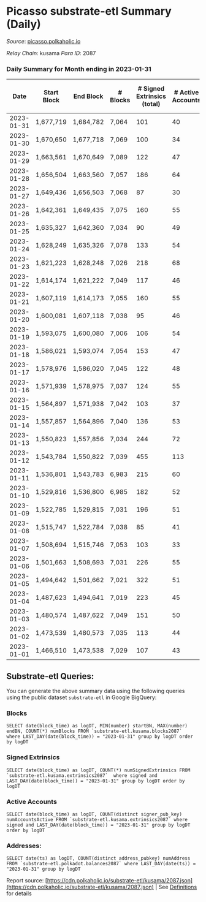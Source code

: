 # Picasso substrate-etl Summary (Daily)

_Source_: [picasso.polkaholic.io](https://picasso.polkaholic.io)

*Relay Chain*: kusama
*Para ID*: 2087



### Daily Summary for Month ending in 2023-01-31


| Date | Start Block | End Block | # Blocks | # Signed Extrinsics (total) | # Active Accounts | # Passive | # New | # Addresses with Balances | # Events | # Transfers | # XCM Transfers In | # XCM Transfers Out |
| ---- | ----------- | --------- | -------- | --------------------------- | ----------------- | --------- | ----- | ------------------------- | -------- | ----------- | ------------------ | ------------------- |
| 2023-01-31 | 1,677,719 | 1,684,782 | 7,064  | 101 | 40 |  |  | 2,438 | 16,283 | 1,416  | 11 ($21,707.49) | 12 ($13,947.85) |
| 2023-01-30 | 1,670,650 | 1,677,718 | 7,069  | 100 | 34 |  |  | 2,419 | 16,480 | 1,583  | 8 ($6,676.14) | 20 ($7,256.63) |
| 2023-01-29 | 1,663,561 | 1,670,649 | 7,089  | 122 | 47 |  |  | 2,412 | 16,458 | 1,413  | 4 ($226.74) | 21 ($34,753.73) |
| 2023-01-28 | 1,656,504 | 1,663,560 | 7,057  | 186 | 64 |  |  | 2,394 | 17,752 | 2,258  | 13 ($7,569.79) | 17 ($9,171.12) |
| 2023-01-27 | 1,649,436 | 1,656,503 | 7,068  | 87 | 30 |  |  | 2,363 | 16,121 | 1,354  | 12 ($3,601.66) | 13 ($1,386.85) |
| 2023-01-26 | 1,642,361 | 1,649,435 | 7,075  | 160 | 55 |  |  | 2,354 | 17,451 | 2,166  | 17 ($5,800.87) | 18 ($6,650.61) |
| 2023-01-25 | 1,635,327 | 1,642,360 | 7,034  | 90 | 49 |  |  | 2,344 | 15,985 | 1,269  | 10 ($3,972.55) | 8 ($3,123.40) |
| 2023-01-24 | 1,628,249 | 1,635,326 | 7,078  | 133 | 54 |  |  | 2,334 | 16,749 | 1,584  | 13 ($2,251.57) | 11 ($1,286.44) |
| 2023-01-23 | 1,621,223 | 1,628,248 | 7,026  | 218 | 68 |  |  | 2,308 | 18,053 | 2,475  | 12 ($4,395.68) | 33 ($23,492.62) |
| 2023-01-22 | 1,614,174 | 1,621,222 | 7,049  | 117 | 46 |  |  | 2,303 | 16,854 | 1,850  | 17 ($4,600.74) | 14 ($2,680.50) |
| 2023-01-21 | 1,607,119 | 1,614,173 | 7,055  | 160 | 55 |  |  | 2,290 | 17,094 | 1,863  | 15 ($9,986.15) | 13 ($4,862.53) |
| 2023-01-20 | 1,600,081 | 1,607,118 | 7,038  | 95 | 46 |  |  | 2,278 | 16,050 | 1,294  | 11 ($7,298.32) | 9 ($1,262.63) |
| 2023-01-19 | 1,593,075 | 1,600,080 | 7,006  | 106 | 54 |  |  | 2,268 | 16,414 | 1,631  | 14 ($7,023.73) | 11 ($3,108.32) |
| 2023-01-18 | 1,586,021 | 1,593,074 | 7,054  | 153 | 47 |  |  | 2,261 | 17,293 | 1,926  | 14 ($8,675.10) | 25 ($7,231.23) |
| 2023-01-17 | 1,578,976 | 1,586,020 | 7,045  | 122 | 48 |  |  | 2,254 | 16,821 | 1,827  | 13 ($4,128.64) | 21 ($10,470.48) |
| 2023-01-16 | 1,571,939 | 1,578,975 | 7,037  | 124 | 55 |  |  | 2,236 | 16,579 | 1,651  | 7 ($2,470.51) | 14 ($1,256.66) |
| 2023-01-15 | 1,564,897 | 1,571,938 | 7,042  | 103 | 37 |  |  | 2,227 | 16,394 | 1,525  | 5 ($2,199.53) | 23 ($4,546.23) |
| 2023-01-14 | 1,557,857 | 1,564,896 | 7,040  | 136 | 53 |  |  | 2,212 | 17,048 | 1,922  | 25 ($8,895.06) | 17 ($5,848.37) |
| 2023-01-13 | 1,550,823 | 1,557,856 | 7,034  | 244 | 72 |  |  | 2,196 | 18,748 | 2,949  | 21 ($3,121.58) | 18 ($7,388.57) |
| 2023-01-12 | 1,543,784 | 1,550,822 | 7,039  | 455 | 113 |  |  | 2,171 | 21,420 | 4,252  | 33 ($25,525.89) | 27 ($11,982.95) |
| 2023-01-11 | 1,536,801 | 1,543,783 | 6,983  | 215 | 60 |  |  | 2,146 | 18,176 | 2,695  | 12 ($9,230.11) | 21 ($4,213.61) |
| 2023-01-10 | 1,529,816 | 1,536,800 | 6,985  | 182 | 52 |  |  | 2,127 | 17,644 | 2,406  | 13 ($4,101.85) | 19 ($8,495.08) |
| 2023-01-09 | 1,522,785 | 1,529,815 | 7,031  | 196 | 51 |  |  | 2,115 | 17,862 | 2,354  | 23 ($13,472.92) | 15 ($4,491.78) |
| 2023-01-08 | 1,515,747 | 1,522,784 | 7,038  | 85 | 41 |  |  | 2,101 | 15,765 | 1,059  | 9 ($1,737.92) | 10 ($685.83) |
| 2023-01-07 | 1,508,694 | 1,515,746 | 7,053  | 103 | 33 |  |  | 2,084 | 15,992 | 1,187  | 11 ($1,933.31) | 6 ($1,678.13) |
| 2023-01-06 | 1,501,663 | 1,508,693 | 7,031  | 226 | 55 |  |  | 2,076 | 17,898 | 2,331  | 22 ($5,407.65) | 13 ($1,253.67) |
| 2023-01-05 | 1,494,642 | 1,501,662 | 7,021  | 322 | 51 |  |  | 2,066 | 19,156 | 2,994  | 29 ($20,802.57) | 26 ($12,548.06) |
| 2023-01-04 | 1,487,623 | 1,494,641 | 7,019  | 223 | 45 |  |  | 2,045 | 17,640 | 2,164  | 11 ($5,965.47) | 15 ($2,479.05) |
| 2023-01-03 | 1,480,574 | 1,487,622 | 7,049  | 151 | 50 |  |  | 2,020 | 17,584 | 2,307  | 18 ($7,692.63) | 11 ($1,032.12) |
| 2023-01-02 | 1,473,539 | 1,480,573 | 7,035  | 113 | 44 |  |  | 2,003 | 16,726 | 1,722  | 18 ($1,873.76) | 11 ($1,079.65) |
| 2023-01-01 | 1,466,510 | 1,473,538 | 7,029  | 107 | 43 |  |  | 1,973 | 16,236 | 1,301  | 12 ($1,003.39) | 10 ($2,149.49) |

## Substrate-etl Queries:
You can generate the above summary data using the following queries using the public dataset `substrate-etl` in Google BigQuery:


### Blocks
```
SELECT date(block_time) as logDT, MIN(number) startBN, MAX(number) endBN, COUNT(*) numBlocks FROM `substrate-etl.kusama.blocks2087`  where LAST_DAY(date(block_time)) = "2023-01-31" group by logDT order by logDT
```


### Signed Extrinsics
```
SELECT date(block_time) as logDT, COUNT(*) numSignedExtrinsics FROM `substrate-etl.kusama.extrinsics2087`  where signed and LAST_DAY(date(block_time)) = "2023-01-31" group by logDT order by logDT
```


### Active Accounts
```
SELECT date(block_time) as logDT, COUNT(distinct signer_pub_key) numAccountsActive FROM `substrate-etl.kusama.extrinsics2087` where signed and LAST_DAY(date(block_time)) = "2023-01-31" group by logDT order by logDT
```


### Addresses:
```
SELECT date(ts) as logDT, COUNT(distinct address_pubkey) numAddress FROM `substrate-etl.polkadot.balances2087` where LAST_DAY(date(ts)) = "2023-01-31" group by logDT
```



Report source: [https://cdn.polkaholic.io/substrate-etl/kusama/2087.json](https://cdn.polkaholic.io/substrate-etl/kusama/2087.json) | See [Definitions](/DEFINITIONS.md) for details
